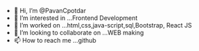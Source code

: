 - 👋 Hi, I’m @PavanCpotdar
- 👀 I’m interested in ...Frontend Development
- 🌱 I’m worked on ...html,css,java-script,sql,Bootstrap, React JS
- 💞️ I’m looking to collaborate on ...WEB making 
- 📫 How to reach me ...github

<!---
PavanCpotdar/PavanCpotdar is a ✨ special ✨ repository because its `README.md` (this file) appears on your GitHub profile.
You can click the Preview link to take a look at your changes.
--->
